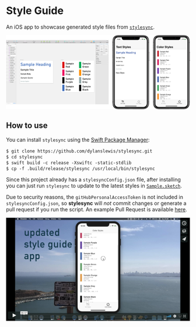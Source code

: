 # Style Guide

An iOS app to showcase generated style files from [`stylesync`](https://github.com/dylanslewis/stylesync).

<p align="center">
<img src="Design/Hero.png" width="1000" max-width="90%" alt="stylesync" />
</p>

## How to use

You can install `stylesync` using the [Swift Package Manager](https://github.com/apple/swift-package-manager):
```
$ git clone https://github.com/dylanslewis/stylesync.git
$ cd stylesync
$ swift build -c release -Xswiftc -static-stdlib
$ cp -f .build/release/stylesync /usr/local/bin/stylesync
```

Since this project already has a `stylesyncConfig.json` file, after installing you can just run `stylesync` to update to the latest styles in [`Sample.sketch`](Design/Sample.sketch).

Due to security reasons, the `gitHubPersonalAccessToken` is not included in `stylesyncConfig.json`, so **stylesync** will *not* commit changes or generate a pull request if you run the script. An example Pull Request is available [here](https://github.com/dylanslewis/stylesync-style-guide-ios/pull/4).

[![Vimeo](Design/Vimeo.png)](https://vimeo.com/243729044)
